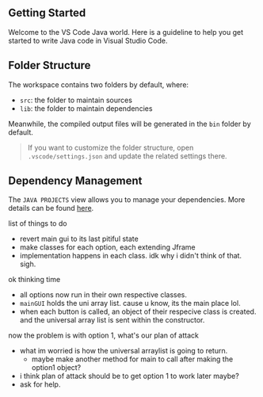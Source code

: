 ## Getting Started

Welcome to the VS Code Java world. Here is a guideline to help you get started to write Java code in Visual Studio Code.

## Folder Structure

The workspace contains two folders by default, where:

- `src`: the folder to maintain sources
- `lib`: the folder to maintain dependencies

Meanwhile, the compiled output files will be generated in the `bin` folder by default.

> If you want to customize the folder structure, open `.vscode/settings.json` and update the related settings there.

## Dependency Management

The `JAVA PROJECTS` view allows you to manage your dependencies. More details can be found [here](https://github.com/microsoft/vscode-java-dependency#manage-dependencies).


list of things to do 
- revert main gui to its last pitiful state
- make classes for each option, each extending Jframe
- implementation happens in each class. idk why i didn't think of that. sigh.



ok thinking time
- all options now run in their own respective classes.
- `mainGUI` holds the uni array list. cause u know, its the main place lol.
- when each button is called, an object of their respecive class is created. and the universal array list is sent within the constructor.

now the problem is with option 1, what's our plan of attack
- what im worried is how the universal arraylist is going to return.
  - maybe make another method for main to call after making the option1 object?
- i think plan of attack should be to get option 1 to work later maybe?
- ask for help.